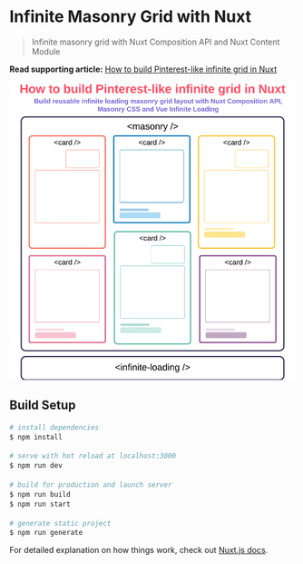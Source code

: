 # Infinite Masonry Grid with Nuxt

> Infinite masonry grid with Nuxt Composition API and Nuxt Content Module

**Read supporting article:** [How to build Pinterest-like infinite grid in Nuxt
](https://krutiepatel.com/blog/how-to-build-pinterest-like-infinite-grid-in-nuxt)

![Project Image](/docs/images/screenshot.png)

## Build Setup

```bash
# install dependencies
$ npm install

# serve with hot reload at localhost:3000
$ npm run dev

# build for production and launch server
$ npm run build
$ npm run start

# generate static project
$ npm run generate
```

For detailed explanation on how things work, check out [Nuxt.js docs](https://nuxtjs.org).
